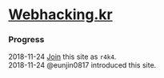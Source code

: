 # [Webhacking.kr](http://webhacking.kr/)

### Progress
2018-11-24 [Join](./join) this site as `r4k4`.  
2018-11-24 @eunjin0817 introduced this site.  